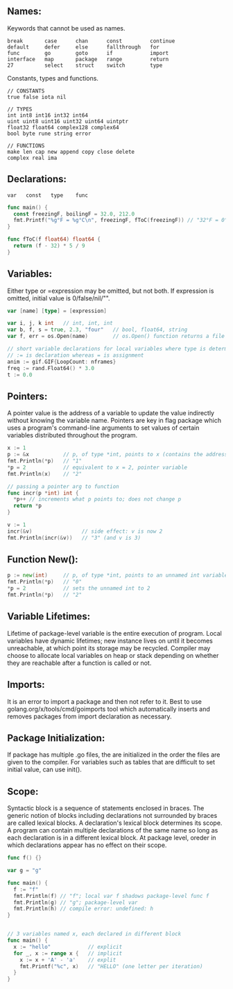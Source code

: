 ## Names:
Keywords that cannot be used as names.
```
break       case      chan      const         continue
default     defer     else      fallthrough   for
func        go        goto      if            import
interface   map       package   range         return
27          select    struct    switch        type
```

Constants, types and functions.
```
// CONSTANTS
true false iota nil

// TYPES
int int8 int16 int32 int64
uint uint8 uint16 uint32 uint64 uintptr
float32 float64 complex128 complex64
bool byte rune string error

// FUNCTIONS 
make len cap new append copy close delete
complex real ima
```

## Declarations:
```
var   const   type    func
```
```GO
func main() {
  const freezingF, boilingF = 32.0, 212.0
  fmt.Printf("%g°F = %g°C\n", freezingF, fToC(freezingF)) // "32°F = 0°C"
}

func fToC(f float64) float64 {
  return (f - 32) * 5 / 9
}
```

## Variables:
Either type or =expression may be omitted, but not both. If expression is omitted, initial value is 0/false/nil/"".
```GO
var [name] [type] = [expression]

var i, j, k int   // int, int, int
var b, f, s = true, 2.3, "four"   // bool, float64, string
var f, err = os.Open(name)        // os.Open() function returns a file and an error

// short variable declarations for local variables where type is determined by expression
// := is declaration whereas = is assignment 
anim := gif.GIF{LoopCount: nframes}
freq := rand.Float64() * 3.0
t := 0.0
```

## Pointers:
A pointer value is the address of a variable to update the value indirectly without knowing the variable name. Pointers are key in flag package which uses a program's command-line arguments to set values of certain variables distributed throughout the program.
```GO
x := 1
p := &x           // p, of type *int, points to x (contains the address of x)
fmt.Println(*p)   // "1"
*p = 2            // equivalent to x = 2, pointer variable
fmt.Println(x)    // "2"

// passing a pointer arg to function
func incr(p *int) int {
  *p++ // increments what p points to; does not change p
  return *p
}

v := 1
incr(&v)                // side effect: v is now 2
fmt.Println(incr(&v))   // "3" (and v is 3)
```

## Function New():
```GO
p := new(int)     // p, of type *int, points to an unnamed int variable
fmt.Println(*p)   // "0"
*p = 2            // sets the unnamed int to 2
fmt.Println(*p)   // "2"
```

## Variable Lifetimes:
Lifetime of package-level variable is the entire execution of program. Local variables have dynamic lifetimes; new instance lives on until it becomes unreachable, at which point its storage may be recycled. Compiler may choose to allocate local variables on heap or stack depending on whether they are reachable after a function is called or not.

## Imports:
It is an error to import a package and then not refer to it. Best to use golang.org/x/tools/cmd/goimports tool which automatically inserts and removes packages from import declaration as necessary. 

## Package Initialization:
If package has multiple .go files, the are initialized in the order the files are given to the compiler. For variables such as tables that are difficult to set initial value, can use init().

## Scope:
Syntactic block is a sequence of statements enclosed in braces. The generic notion of blocks including declarations not surrounded by braces are called lexical blocks. A declaration's lexical block determines its scope. A program can contain multiple declarations of the same name so long as each declaration is in a different lexical block. At package level, oreder in which declarations appear has no effect on their scope. 

```GO
func f() {}

var g = "g"

func main() {
  f := "f"
  fmt.Println(f) // "f"; local var f shadows package-level func f
  fmt.Println(g) // "g"; package-level var
  fmt.Println(h) // compile error: undefined: h
}


// 3 variables named x, each declared in different block
func main() {
  x := "hello"            // explicit
  for _, x := range x {   // implicit
    x := x + 'A' - 'a'    // explit
    fmt.Printf("%c", x)   // "HELLO" (one letter per iteration)
  }
}
```
